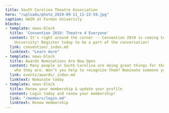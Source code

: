 ```yaml
---
title: South Carolina Theatre Association
hero: "/uploads/photo_2019-09-11_11-22-59.jpg"
caption: HAIR at Furman University
blocks:
- template: news-block
  title: 'Convention 2019: Theatre 4 Everyone'
  content: It's right around the corner -- Convention 2019 is coming to Francis Marion
    University! Register today to be a part of the conversation!
  link: convention/_index.md
  linktext: "Learn more"
- template: news-block
  title: Awards Nominations Are Now Open
  content: Many people in South Carolina are doing great things for theatre. You know
    who they are. Won’t you help to recognize them? Nominate someone you know today!
  link: events/awards/_index.md
  linktext: Nominate today
- template: news-block
  title: Renew your membership & update your profile
  content: Login today and renew your membership!
  link: "/members/login.md"
  linktext: Renew membership
---
```

